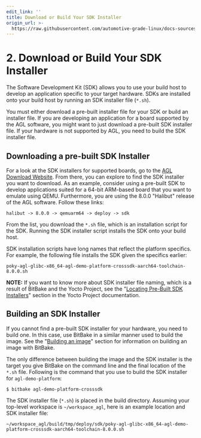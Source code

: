 ```yaml
---
edit_link: ''
title: Download or Build Your SDK Installer
origin_url: >-
  https://raw.githubusercontent.com/automotive-grade-linux/docs-sources/icefish/docs/getting-started/app-workflow-sdk.md
---
```


<!-- WARNING: This file is generated by fetch_docs.js using /home/boron/Documents/AGL/docs-webtemplate/site/_data/tocs/getting_started/icefish/image-development-workflow-getting-started-book.yml -->

# 2. Download or Build Your SDK Installer #

The Software Development Kit (SDK) allows you to use your build host
to develop an application specific to your target hardware.
SDKs are installed onto your build host by running an SDK installer
file (``*.sh``).

You must either download a pre-built installer file for your SDK or
build an installer file.
If you are developing an application for a board supported by the AGL software, you might
want to just download a pre-built SDK installer file.
If your hardware is not supported by AGL, you need to build the SDK installer file.

## Downloading a pre-built SDK Installer ##

For a look at the SDK installers for supported boards, go to the
[AGL Download Website](https://download.automotivelinux.org/AGL/release/).
From there, you can explore to find the SDK installer you want to download.
As an example, consider using a pre-built SDK to develop applications suited for a 64-bit
ARM-based board that you want to emulate using QEMU.
Furthermore, you are using the 8.0.0 "Halibut" release of the AGL software.
Follow these links:

```
halibut -> 8.0.0 -> qemuarm64 -> deploy -> sdk
```

From the list, you download the ``*.sh`` file, which is an installation script for the SDK.
Running the SDK installer script installs the SDK onto your build host.

SDK installation scripts have long names that reflect the platform specifics.
For example, the following file installs the SDK given the specifics earlier:

``poky-agl-glibc-x86_64-agl-demo-platform-crosssdk-aarch64-toolchain-8.0.0.sh``

**NOTE:** If you want to know more about SDK installer file naming, which is a result of
BitBake and the Yocto Project, see the
"[Locating Pre-Built SDK Installers](https://yoctoproject.org/docs/2.4.4/sdk-manual/sdk-manual.html#sdk-locating-pre-built-sdk-installers)"
section in the Yocto Project documentation.

## Building an SDK Installer ##

If you cannot find a pre-built SDK installer for your hardware, you need to build one.
In this case, use BitBake in a similar manner used to build the image.
See the
"[Building an image](./app-workflow-image.html#building-an-image)"
section for information on building an image with BitBake.

The only difference between building the image and the SDK installer
is the target you give BitBake on the command line and the final location of
the ``*.sh`` file.
Following is the command that you use to build the SDK installer for ``agl-demo-platform``:

```
$ bitbake agl-demo-platform-crosssdk
```

The SDK installer file (``*.sh``) is placed in the build directory.
Assuming your top-level workspace is ``~/workspace_agl``, here is an example location
and SDK installer file:

```
~/workspace_agl/build/tmp/deploy/sdk/poky-agl-glibc-x86_64-agl-demo-platform-crosssdk-aarch64-toolchain-8.0.0.sh
```
